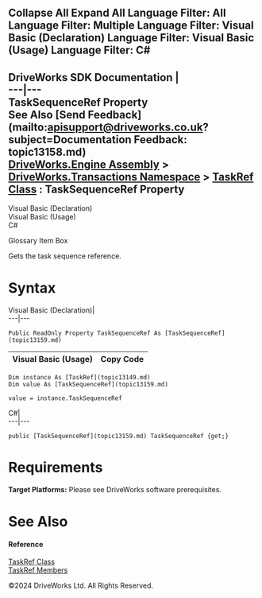        

 Collapse All Expand All  Language Filter: All  Language Filter: Multiple  Language Filter: Visual Basic (Declaration) Language Filter: Visual Basic (Usage) Language Filter: C#  
---  
DriveWorks SDK Documentation  |   
---|---  
TaskSequenceRef Property   
See Also [Send Feedback](mailto:apisupport@driveworks.co.uk?subject=Documentation Feedback: topic13158.md)  
[DriveWorks.Engine Assembly](topic2156.md) > [DriveWorks.Transactions Namespace](topic12835.md) > [TaskRef Class](topic13149.md) : TaskSequenceRef Property  
---  
  
Visual Basic (Declaration)    
Visual Basic (Usage)    
C# 

Glossary Item Box

Gets the task sequence reference. 

# Syntax

Visual Basic (Declaration)|   
---|---  
      
    
    Public ReadOnly Property TaskSequenceRef As [TaskSequenceRef](topic13159.md)  
  
Visual Basic (Usage)| Copy Code  
---|---  
      
    
    Dim instance As [TaskRef](topic13149.md)
    Dim value As [TaskSequenceRef](topic13159.md)
     
    value = instance.TaskSequenceRef  
  
C#|   
---|---  
      
    
    public [TaskSequenceRef](topic13159.md) TaskSequenceRef {get;}  
  
# Requirements

**Target Platforms:** Please see DriveWorks software prerequisites.

# See Also

#### Reference

[TaskRef Class](topic13149.md)   
[TaskRef Members](topic13150.md)

©2024 DriveWorks Ltd. All Rights Reserved.
